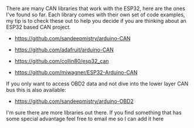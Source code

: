 There are many CAN libraries that work with the ESP32, here are the ones I've found so far. Each library comes with their own set of code examples, my tip is to check these out to help you decide if you are thinking about an ESP32 based CAN project. 

- https://github.com/sandeepmistry/arduino-CAN

- https://github.com/adafruit/arduino-CAN

- https://github.com/collin80/esp32_can
  
- https://github.com/miwagner/ESP32-Arduino-CAN  
  
If you only want to access OBD2 data and not dive into the lower layer CAN bus this is also available:

- https://github.com/sandeepmistry/arduino-OBD2

I'm sure there are more libraries out there. If you find something that has some special advantage feel free to email me so I can add it here
